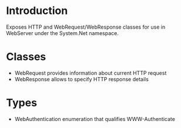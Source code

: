 # Introduction #

Exposes HTTP and WebRequest/WebResponse classes for use in WebServer under the System.Net namespace.

# Classes #

  * WebRequest provides information about current HTTP request
  * WebResponse allows to specify HTTP response details

# Types #

  * WebAuthentication enumeration that qualifies WWW-Authenticate